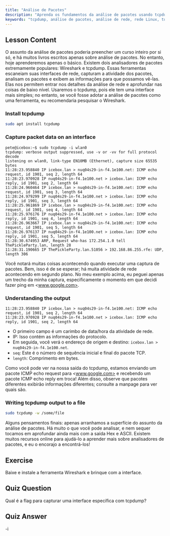 ```yaml
---
title: "Análise de Pacotes"
description: "Aprenda os fundamentos da análise de pacotes usando tcpdump. Entenda o tráfego de rede, capture dados e interprete a saída com este guia Linux para iniciantes."
keywords: "tcpdump, análise de pacotes, análise de rede, rede Linux, tutorial para iniciantes, Wireshark, comandos Linux, tráfego de rede"
---
```


## Lesson Content

O assunto da análise de pacotes poderia preencher um curso inteiro por si só, e há muitos livros escritos apenas sobre análise de pacotes. No entanto, hoje aprenderemos apenas o básico. Existem dois analisadores de pacotes extremamente populares: Wireshark e tcpdump. Essas ferramentas escaneiam suas interfaces de rede, capturam a atividade dos pacotes, analisam os pacotes e exibem as informações para que possamos vê-las. Elas nos permitem entrar nos detalhes da análise de rede e aprofundar nas coisas de baixo nível. Usaremos o tcpdump, pois ele tem uma interface mais simples; no entanto, se você fosse adotar a análise de pacotes como uma ferramenta, eu recomendaria pesquisar o Wireshark.

### Install tcpdump

```bash
sudo apt install tcpdump
```

### Capture packet data on an interface

```plaintext
pete@icebox:~$ sudo tcpdump -i wlan0
tcpdump: verbose output suppressed, use -v or -vv for full protocol decode
listening on wlan0, link-type EN10MB (Ethernet), capture size 65535 bytes
11:28:23.958840 IP icebox.lan > nuq04s29-in-f4.1e100.net: ICMP echo request, id 1901, seq 2, length 64
11:28:23.970928 IP nuq04s29-in-f4.1e100.net > icebox.lan: ICMP echo reply, id 1901, seq 2, length 64
11:28:24.960464 IP icebox.lan > nuq04s29-in-f4.1e100.net: ICMP echo request, id 1901, seq 3, length 64
11:28:24.979299 IP nuq04s29-in-f4.1e100.net > icebox.lan: ICMP echo reply, id 1901, seq 3, length 64
11:28:25.961869 IP icebox.lan > nuq04s29-in-f4.1e100.net: ICMP echo request, id 1901, seq 4, length 64
11:28:25.976176 IP nuq04s29-in-f4.1e100.net > icebox.lan: ICMP echo reply, id 1901, seq 4, length 64
11:28:26.963667 IP icebox.lan > nuq04s29-in-f4.1e100.net: ICMP echo request, id 1901, seq 5, length 64
11:28:26.976137 IP nuq04s29-in-f4.1e100.net > icebox.lan: ICMP echo reply, id 1901, seq 5, length 64
11:28:30.674953 ARP, Request who-has 172.254.1.0 tell ThePickleParty.lan, length 28
11:28:31.190665 IP ThePickleParty.lan.51056 > 192.168.86.255.rfe: UDP, length 306
```

Você notará muitas coisas acontecendo quando executar uma captura de pacotes. Bem, isso é de se esperar; há muita atividade de rede acontecendo em segundo plano. No meu exemplo acima, eu peguei apenas um trecho da minha captura, especificamente o momento em que decidi fazer ping em <www.google.com>.

### Understanding the output

```plaintext
11:28:23.958840 IP icebox.lan > nuq04s29-in-f4.1e100.net: ICMP echo request, id 1901, seq 2, length 64
11:28:23.970928 IP nuq04s29-in-f4.1e100.net > icebox.lan: ICMP echo reply, id 1901, seq 2, length 64
```

- O primeiro campo é um carimbo de data/hora da atividade de rede.
- IP: Isso contém as informações do protocolo.
- Em seguida, você verá o endereço de origem e destino: `icebox.lan > nuq04s29-in-f4.1e100.net`.
- `seq`: Este é o número de sequência inicial e final do pacote TCP.
- `length`: Comprimento em bytes.

Como você pode ver na nossa saída do tcpdump, estamos enviando um pacote ICMP echo request para <www.google.com> e recebendo um pacote ICMP echo reply em troca! Além disso, observe que pacotes diferentes exibirão informações diferentes; consulte a manpage para ver quais são.

### Writing tcpdump output to a file

```bash
sudo tcpdump -w /some/file
```

Alguns pensamentos finais: apenas arranhamos a superfície do assunto da análise de pacotes. Há muito o que você pode analisar, e nem sequer tocamos em aprofundar ainda mais com a saída Hex e ASCII. Existem muitos recursos online para ajudá-lo a aprender mais sobre analisadores de pacotes, e eu o encorajo a encontrá-los!

## Exercise

Baixe e instale a ferramenta Wireshark e brinque com a interface.

## Quiz Question

Qual é a flag para capturar uma interface específica com tcpdump?

## Quiz Answer

-i
